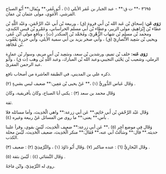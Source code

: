 ٣٦٩٥ -** ت ق:** - عبد الجبار بن عُمَر الأيلي (١) ، أَبُو عُمَر،** ويُقال:** أَبُو الصباح القرشي. الأُمَوِي، مولى عثمان بْن عفان.

**رَوَى عَن:** إسحاق بْن عَبد الله بْن أَبي فروة (ق) ، وربيعة بْن أَبي عَبْد الرَّحْمَنِ، وعَبْد اللَّهِ بْن عطاء بْن إِبْرَاهِيمَ، مولى الزبير، وعطاء بْن أَبي مسلم الخراساني، وعَمْرو بْن قيس الكندي، ومحمد بْن مسلم بْن شهاب الزُّهْرِيّ، ومُحَمَّد بْن المنكدر (ت) ، ونافع مولى ابْن عُمَر، ويحيى بْن سَعِيد الأَنْصارِيّ (ق) ، وأبي صخر يزيد بن أَبي سمية الأيلي، وأبي حزرة يَعْقُوب بْن مُجَاهِد.

**رَوَى عَنه:** خلف بْن تميم، ورشدين بْن سعد، وسَعِيد بْن أَبي مريم، وسوار بْن عمارة الرملي، وشعيب بْن يَحْيَى التجيبي،وعبد الله بْن المبارك، وعبد اللَّهِ بْن وهب (ت ق) ، وأَبُو عبد الرحمن المقرئ.

ذكره علي بن المديني، في الطبقة العاشرة من أصحاب نافع.

وَقَال عَباس الدُّورِيُّ (١) ،** عَنْ يحيى بْن مَعِين:** ضعيف ليس بشيءٍ (٢) .

وَقَال محمد بن سعد (٣) : يكنى أبا الصباح، وكَانَ بأفريقية، وكَانَ

ثقة.

وَقَال عَبْد الرَّحْمَنِ بْن أَبي حَاتِم،** عَن أبي زرعة:** واهي الْحَدِيث، وأما مسائله فلا بأس،** يعنى:** ما روى من المسائل عَنْ ربيعة وغيره (٤) .

وَقَال فِي موضع آخر (٥) ،** عَن أبي زرعة:** ضعيف الْحَدِيث، لَيْسَ بقوي، وقرأ علينا حديثه.** قال:** وسَأَلتُ أبي عنه،** فَقَالَ:** منكر الْحَدِيث، ضعيف الْحَدِيث، لَيْسَ محلة الكذب.

وقَال البُخارِيُّ (٦) : عنده مناكير (٧) .وَقَال أَبُو دَاوُدَ (١) ، والتِّرْمِذِيّ (٢) : ضعيف (٣) .

وَقَال النَّسَائي (٤) : لَيْسَ بثقة (٥) .

روى له التِّرْمِذِيّ، وابْن مَاجَهْ.